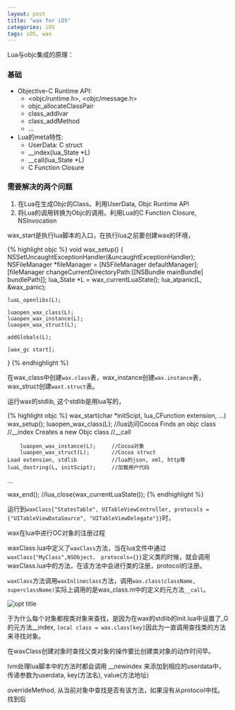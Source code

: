 ```yaml
---
layout: post
title: "wax for iOS"
categories: iOS
tags: iOS, wax
---
```



Lua与objc集成的原理：

###  基础
* Objective-C Runtime API:
    * <objc/runtime.h>, <objc/message.h>
    * objc_allocateClassPair
    * class_addIvar
    * class_addMethod
    * ...
* Lua的meta特性:
    * UserData: C struct
    * __index(lua_State *L)
    * __call(lua_State *L)
    * C Function Closure

###  需要解决的两个问题

1. 在Lua在生成Objc的Class。利用UserData, Objc Runtime API
2. 将Lua的调用转换为Objc的调用。利用Lua的C Function Closure, NSInvocation

wax_start是执行lua脚本的入口，在执行lua之前要创建wax的环境，

{% highlight objc %}
void wax_setup() {
	NSSetUncaughtExceptionHandler(&uncaughtExceptionHandler); 
    NSFileManager *fileManager = [NSFileManager defaultManager];
    [fileManager changeCurrentDirectoryPath:[[NSBundle mainBundle] bundlePath]];
    lua_State *L = wax_currentLuaState();
	lua_atpanic(L, &wax_panic);
    
    luaL_openlibs(L); 

	luaopen_wax_class(L);
    luaopen_wax_instance(L);
    luaopen_wax_struct(L);
	
    addGlobals(L);
	
	[wax_gc start];
}
{% endhighlight %}

在wax_class中创建`wax.class`表，wax_instance创建`wax.instance`表，wax_struct创建`waxt.struct`表。

运行wax的stdlib, 这个stdlib是用lua写的，

{% highlight objc %}
wax_start(char *initScipt, lua_CFunction extension, ...)
    wax_setup();
        luaopen_wax_class(L);        //lua访问Cocoa
            Finds an objc class      //__index
            Creates a new Objc class //__call

        luaopen_wax_instance(L);     //Cocoa对象
        luaopen_wax_struct(L);       //Cocoa struct
    Load extension, stdlib           //lua的json, xml, http等
    luaL_dostring(L, initScipt);     //加载用户代码

...

wax_end();  //lua_close(wax_currentLuaState());
{% endhighlight %}

运行到`waxClass{"StatesTable", UITableViewController, protocols = {"UITableViewDataSource", "UITableViewDelegate"}}`时，


wax在lua中进行OC对象的注册过程

waxClass.lua中定义了`waxClass`方法，当在lua文件中通过`waxClass{"MyClass",NSObject， protocols={}}`定义类的时候，就会调用waxClass.lua中的方法，在该方法中会进行类的注册，protocol的注册。

`waxClass`方法调用`waxInlineclass`方法，调用`wax.class(className, superclassName)`实际上调用的是wax_class.m中的定义的元方法`__call`。

![](path "opt title")

于为什么每个对象都按类对象来查找，是因为在wax的stdlib的init.lua中设置了_G的元方法__index, `local class = wax.class[key]`因此为一直调用查找类的方法来寻找对象。

在waxClass创建对象时查找父类对象的操作要比创建类对象的动作时间早。

lvm处理lua脚本中的方法时都会调用 __newindex 来添加到相应的userdata中，传递参数为userdata, key(方法名), value(方法地址)

overrideMethod, 从当前对象中查找是否有该方法，如果没有从protocol中找。 找到后

